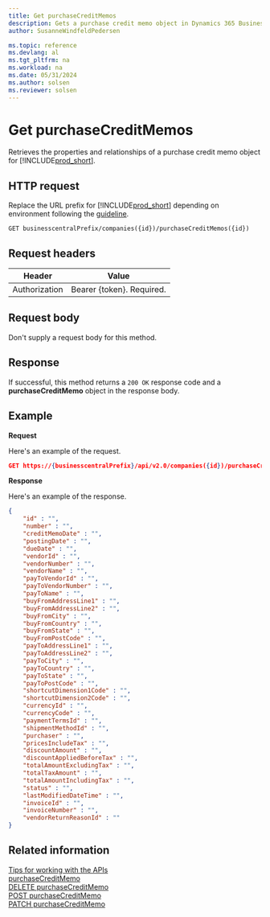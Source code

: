 ```yaml
---
title: Get purchaseCreditMemos
description: Gets a purchase credit memo object in Dynamics 365 Business Central.
author: SusanneWindfeldPedersen

ms.topic: reference
ms.devlang: al
ms.tgt_pltfrm: na
ms.workload: na
ms.date: 05/31/2024
ms.author: solsen
ms.reviewer: solsen
---
```


<!-- NOTE: This article is an auto-generated stub from the metadata file. -->
<!-- The sections marked with an EDIT_IS_REQUIRED require manual editing. -->
# Get purchaseCreditMemos

Retrieves the properties and relationships of a purchase credit memo object for [!INCLUDE[prod_short](../../../includes/prod_short.md)].

## HTTP request

Replace the URL prefix for [!INCLUDE[prod_short](../../../includes/prod_short.md)] depending on environment following the [guideline](../../v2.0/endpoints-apis-for-dynamics.md).
<!-- START>EDIT_IS_REQUIRED. There URL for accessing the endpoint might be different -->
```
GET businesscentralPrefix/companies({id})/purchaseCreditMemos({id})
```
<!-- END>EDIT_IS_REQUIRED -->
## Request headers

|Header|Value|
|------|-----|
|Authorization  |Bearer {token}. Required. |

## Request body

Don't supply a request body for this method.

## Response

If successful, this method returns a ```200 OK``` response code and a **purchaseCreditMemo** object in the response body.

## Example

**Request**

Here's an example of the request.
<!-- START>EDIT_IS_REQUIRED. There URL for accessing the endpoint might be different -->
```json
GET https://{businesscentralPrefix}/api/v2.0/companies({id})/purchaseCreditMemos({id})
```
<!-- END>EDIT_IS_REQUIRED -->
**Response**

Here's an example of the response.

<!-- START>EDIT_IS_REQUIRED. Fill in values for properties -->
```json
{
    "id" : "",
    "number" : "",
    "creditMemoDate" : "",
    "postingDate" : "",
    "dueDate" : "",
    "vendorId" : "",
    "vendorNumber" : "",
    "vendorName" : "",
    "payToVendorId" : "",
    "payToVendorNumber" : "",
    "payToName" : "",
    "buyFromAddressLine1" : "",
    "buyFromAddressLine2" : "",
    "buyFromCity" : "",
    "buyFromCountry" : "",
    "buyFromState" : "",
    "buyFromPostCode" : "",
    "payToAddressLine1" : "",
    "payToAddressLine2" : "",
    "payToCity" : "",
    "payToCountry" : "",
    "payToState" : "",
    "payToPostCode" : "",
    "shortcutDimension1Code" : "",
    "shortcutDimension2Code" : "",
    "currencyId" : "",
    "currencyCode" : "",
    "paymentTermsId" : "",
    "shipmentMethodId" : "",
    "purchaser" : "",
    "pricesIncludeTax" : "",
    "discountAmount" : "",
    "discountAppliedBeforeTax" : "",
    "totalAmountExcludingTax" : "",
    "totalTaxAmount" : "",
    "totalAmountIncludingTax" : "",
    "status" : "",
    "lastModifiedDateTime" : "",
    "invoiceId" : "",
    "invoiceNumber" : "",
    "vendorReturnReasonId" : ""
}
```
<!-- END>EDIT_IS_REQUIRED -->
## Related information

[Tips for working with the APIs](/dynamics365/business-central/dev-itpro/developer/devenv-connect-apps-tips)  
[purchaseCreditMemo](../resources/dynamics_purchaseCreditMemo.md)  
[DELETE purchaseCreditMemo](dynamics_purchasecreditmemo_delete.md)  
[POST purchaseCreditMemo](dynamics_purchasecreditmemo_create.md)  
[PATCH purchaseCreditMemo](dynamics_purchasecreditmemo_update.md)  
